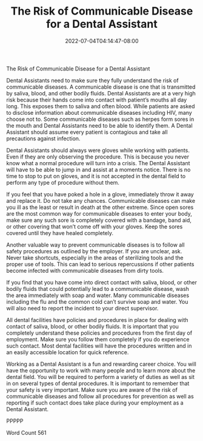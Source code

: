 ﻿---
title: "The Risk of Communicable Disease for a Dental Assistant"
date: 2022-07-04T04:14:47-08:00
description: "Text Tips for Web Success"
featured_image: "/images/Text.jpg"
tags: ["Text"]
---

The Risk of Communicable Disease for a Dental Assistant

Dental Assistants need to make sure they fully understand the risk of communicable diseases. A communicable disease is one that is transmitted by saliva, blood, and other bodily fluids. Dental Assistants are at a very high risk because their hands come into contact with patient’s mouths all day long. This exposes them to saliva and often blood. While patients are asked to disclose information about communicable diseases including HIV, many choose not to. Some communicable diseases such as herpes form sores in the mouth and Dental Assistants need to be able to identify them. A Dental Assistant should assume every patient is contagious and take all precautions against infection.

Dental Assistants should always were gloves while working with patients. Even if they are only observing the procedure. This is because you never know what a normal procedure will turn into a crisis. The Dental Assistant will have to be able to jump in and assist at a moments notice. There is no time to stop to put on gloves, and it is not accepted in the dental field to perform any type of procedure without them. 

If you feel that you have poked a hole in a glove, immediately throw it away and replace it. Do not take any chances. Communicable diseases can make you ill as the least or result in death at the other extreme. Since open sores are the most common way for communicable diseases to enter your body, make sure any such sore is completely covered with a bandage, band aid, or other covering that won’t come off with your gloves. Keep the sores covered until they have healed completely. 

Another valuable way to prevent communicable diseases is to follow all safety procedures as outlined by the employer. If you are unclear, ask. Never take shortcuts, especially in the areas of sterilizing tools and the proper use of tools. This can lead to serious repercussions if other patients become infected with communicable diseases from dirty tools.

If you find that you have come into direct contact with saliva, blood, or other bodily fluids that could potentially lead to a communicable disease, wash the area immediately with soap and water. Many communicable diseases including the flu and the common cold can’t survive soap and water. You will also need to report the incident to your direct supervisor. 

All dental facilities have policies and procedures in place for dealing with contact of saliva, blood, or other bodily fluids. It is important that you completely understand these policies and procedures from the first day of employment. Make sure you follow them completely if you do experience such contact. Most dental facilities will have the procedures written and in an easily accessible location for quick reference.

Working as a Dental Assistant is a fun and rewarding career choice. You will have the opportunity to work with many people and to learn more about the dental field. You will be required to perform a variety of duties as well as sit in on several types of dental procedures. It is important to remember that your safety is very important. Make sure you are aware of the risk of communicable diseases and follow all procedures for prevention as well as reporting if such contact does take place during your employment as a Dental Assistant. 

PPPPP

Word Count 561









